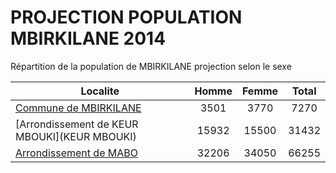 # PROJECTION POPULATION MBIRKILANE 2014
	
Répartition de la population de MBIRKILANE projection selon le sexe
	
| Localite  | Homme | Femme | Total |
| --------- |:-----:|:-----:|:-----:|
| [Commune de MBIRKILANE](MBIRKILANE) | 3501 | 3770 | 7270 |
| [Arrondissement de KEUR MBOUKI](KEUR MBOUKI) | 15932 | 15500 | 31432 |
| [Arrondissement de MABO](MABO) | 32206 | 34050 | 66255 |
